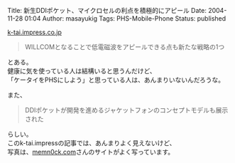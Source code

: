 Title: 新生DDIポケット、マイクロセルの利点を積極的にアピール
Date: 2004-11-28 01:04
Author: masayukig
Tags: PHS-Mobile-Phone
Status: published

[k-tai.impress.co.jp](http://k-tai.impress.co.jp/cda/article/news_toppage/21574.html)

> WILLCOMとなることで低電磁波をアピールできる点も新たな戦略の1つ

とある。  
健康に気を使っている人は結構いると思うんだけど、  
「ケータイをPHSにしよう」と思っている人は、あんまりいないんだろうな。

また、  

> DDIポケットが開発を進めるジャケットフォンのコンセプトモデルも展示された

らしい。  
このk-tai.impressの記事では、あんまりよく見えないけど、  
写真は、[memn0ck.com](http://d.memn0ck.com/index.cgi?AirH%22%2FJacketPhone)さんのサイトがよく写っています。
